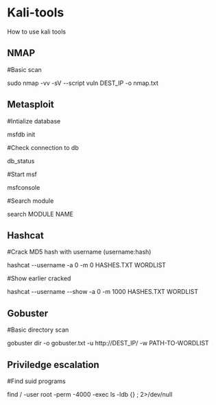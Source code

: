 # Kali-tools
How to use kali tools


NMAP
----
#Basic scan

sudo nmap -vv -sV --script vuln DEST_IP -o nmap.txt


Metasploit
----------

#Intialize database 

msfdb init


#Check connection to db

db_status


#Start msf 

msfconsole


#Search module 

search MODULE NAME
  

Hashcat
-------
#Crack MD5 hash with username (username:hash)

hashcat --username -a 0 -m 0 HASHES.TXT WORDLIST


#Show earlier cracked

hashcat --username --show -a 0 -m 1000 HASHES.TXT WORDLIST
  

Gobuster
--------
#Basic directory scan

gobuster dir -o gobuster.txt -u http://DEST_IP/ -w PATH-TO-WORDLIST


Priviledge escalation
--------------------
#Find suid programs

find / -user root -perm -4000 -exec ls -ldb {} \; 2>/dev/null

